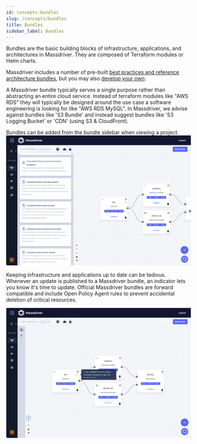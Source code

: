 ```yaml
---
id: concepts-bundles
slug: /concepts/bundles
title: Bundles
sidebar_label: Bundles
---
```


Bundles are the basic building blocks of infrastructure, applications, and architectures in Massdriver. They are composed of Terraform modules or Helm charts.

Massdriver includes a number of pre-built [best practices and reference architecture bundles](https://github.com/massdriver-cloud), but you may also [develop your own](/bundles).

A Massdriver bundle typically serves a single purpose rather than abstracting an entire cloud service. Instead of terraform modules like "AWS RDS" they will typically be designed around the use case a software engineering is looking for like "AWS RDS MySQL". In Massdriver, we advise against bundles like 'S3 Bundle' and instead suggest bundles like 'S3 Logging Bucket' or 'CDN' (using S3 & CloudFront).

Bundles can be added from the bundle sidebar when viewing a project.
![Bundles](./img/bundles.png)

Keeping infrastructure and applications up to date can be tedious. Whenever an update is published to a Massdriver bundle, an indicator lets you know it's time to update. Official Massdriver bundles are forward compatible and include Open Policy Agent rules to prevent accidental deletion of critical resources.

![Bundles Up-to-Date](./img/bundles-up-to-date.png)
